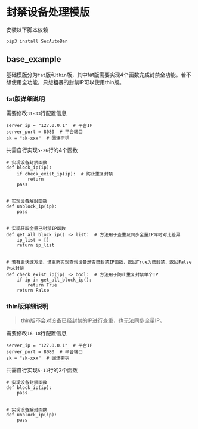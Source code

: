 # 封禁设备处理模版

安装以下脚本依赖

```
pip3 install SecAutoBan
```

## base_example

基础模版分为`fat`版和`thin`版，其中fat版需要实现4个函数完成封禁全功能。若不想使用全功能，只想粗暴的封禁IP可以使用thin版。

### fat版详细说明

需要修改`31-33`行配置信息

```
server_ip = "127.0.0.1"  # 平台IP
server_port = 8080  # 平台端口
sk = "sk-xxx"  # 回连密钥
```

共需自行实现`5-26`行的4个函数

```
# 实现设备封禁函数
def block_ip(ip):
    if check_exist_ip(ip):  # 防止重复封禁
        return
    pass


# 实现设备解封函数
def unblock_ip(ip):
    pass


# 实现获取全量已封禁IP函数
def get_all_block_ip() -> list:  # 方法用于查重及同步全量IP库时对比差异
    ip_list = []
    return ip_list


# 若有更快速方法，请重新实现查询设备是否已封禁IP函数，返回True为已封禁，返回False为未封禁
def check_exist_ip(ip) -> bool:  # 方法用于防止重复封禁单个IP
    if ip in get_all_block_ip():
        return True
    return False
```

### thin版详细说明

> thin版不会对设备已经封禁的IP进行查重，也无法同步全量IP。

需要修改`16-18`行配置信息

```
server_ip = "127.0.0.1"  # 平台IP
server_port = 8080  # 平台端口
sk = "sk-xxx"  # 回连密钥
```

共需自行实现`5-11`行的2个函数

```
# 实现设备封禁函数
def block_ip(ip):
    pass


# 实现设备解封函数
def unblock_ip(ip):
    pass
```

